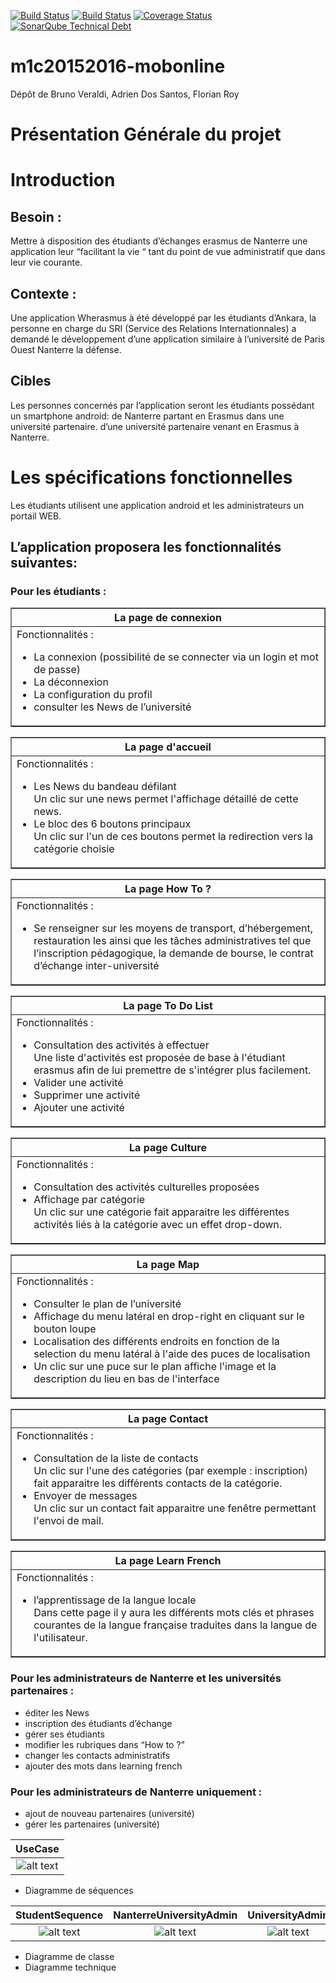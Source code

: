[![Build Status](https://travis-ci.org/Miage-Paris-Ouest/m1c20152016-mobonline.svg?branch=master)](https://travis-ci.org/Miage-Paris-Ouest/m1c20152016-mobonline)
[![Build Status](https://www.bitrise.io/app/b8e29b159097b3aa.svg?token=-r6AHWMQwkUwy5rsRsW4Kw&branch=master)](https://www.bitrise.io/app/b8e29b159097b3aa)
[![Coverage Status](https://coveralls.io/github/Miage-Paris-Ouest/froy/badge.svg?branch=master&service=github)](https://coveralls.io/github/Miage-Paris-Ouest/froy?branch=master)
[![SonarQube Technical Debt](https://img.shields.io/badge/technical%20debt-0.0%-brightgreen.svg)](http://localhost:9000/dashboard/index/fr.uparis10.pascalpoizat:template-java-project)
# m1c20152016-mobonline
Dépôt de Bruno Veraldi, Adrien Dos Santos, Florian Roy


# Présentation Générale du projet

# Introduction

## Besoin : 
Mettre à disposition des étudiants d’échanges  erasmus de Nanterre une application leur “facilitant la vie “ tant du point de vue administratif que dans leur vie courante.


## Contexte :
Une  application Wherasmus à été développé par les étudiants d’Ankara, la personne en charge du SRI (Service des Relations Internationnales) a demandé le développement d’une application similaire à l’université de  Paris Ouest Nanterre la défense.


## Cibles
Les personnes concernés par l’application seront les étudiants possédant un smartphone android:
de Nanterre partant en Erasmus dans une université partenaire.
d’une université partenaire venant en Erasmus à Nanterre. 


# Les spécifications fonctionnelles
Les étudiants utilisent une application android et les administrateurs un portail WEB.

## L’application proposera les fonctionnalités suivantes:
### Pour les étudiants :


<TABLE BORDER="1"> 
<TR> 
  <TH> La page de connexion </TH> 
</TR> 
<TR> 
 <TD> Fonctionnalités : </br>
 <ul>
<li>La connexion (possibilité de se connecter via un login et mot de passe)</li>
<li>La déconnexion</li>
<li>La configuration du profil</li>
<li>consulter les News de l’université</li>
 </ul>
 </TD> 
</TR> 
</TABLE> 


<TABLE BORDER="1"> 
<TR> 
  <TH> La page d'accueil </TH> 
</TR> 
<TR> 
 <TD> Fonctionnalités : </br>
 <ul>
<li>Les News du bandeau défilant</li>
Un clic sur une news permet l'affichage détaillé de cette news.
<li>Le bloc des 6 boutons principaux</li>
Un clic sur l'un de ces boutons permet la redirection vers la catégorie choisie
 </ul>
 </TD> 
</TR> 
</TABLE>


<TABLE BORDER="1"> 
<TR> 
  <TH> La page How To ? </TH> 
</TR> 
 <TR>
 <TD > Fonctionnalités : </br>
 <ul>
<li>Se renseigner sur les moyens de transport, d’hébergement, restauration les ainsi que les tâches administratives tel que l’inscription pédagogique, la demande de bourse, le contrat d’échange inter-université</li>
 </ul>
 </TD> 
</TR> 
</TABLE>


 <TABLE BORDER="1"> 
<TR> 
  <TH  colspan=2> La page To Do List </TH> 
</TR> 
<TR> 
 <TD> Fonctionnalités : </br>
 <ul>
<li>Consultation des activités à effectuer</li>
Une liste d'activités est proposée de base à l'étudiant erasmus afin de lui premettre de s'intégrer plus facilement.
<li>Valider une activité</li>
<li>Supprimer une activité</li>
<li>Ajouter une activité</li>
 </ul>
 </TD> 
</TR> 
</TABLE>


 <TABLE BORDER="1"> 
<TR> 
  <TH> La page Culture </TH> 
</TR> 
<TR> 
 <TD> Fonctionnalités : </br>
 <ul>
<li>Consultation des activités culturelles proposées</li>
<li>Affichage par catégorie</li>
Un clic sur une catégorie fait apparaitre les différentes activités liés à la catégorie avec un effet drop-down.
 </ul>
 </TD> 
</TR> 
</TABLE>


<TABLE BORDER="1"> 
<TR> 
  <TH> La page Map </TH> 
</TR> 
<TR> 
 <TD> Fonctionnalités : </br>
 <ul>
<li>Consulter le plan de l’université</li>
<li>Affichage du menu latéral en drop-right en cliquant sur le bouton loupe</li>
<li>Localisation des différents endroits en fonction de la selection du menu latéral à l'aide des puces de localisation</li>
<li>Un clic sur une puce sur le plan affiche l'image et la description du lieu en bas de l'interface</li>
 </ul>
 </TD> 
</TR> 
</TABLE>


 <TABLE BORDER="1"> 
<TR> 
  <TH  colspan=2> La page Contact </TH> 
</TR> 
<TR> 
 <TD> Fonctionnalités : </br>
 <ul>
<li>Consultation de la liste de contacts</li>
Un clic sur l'une des catégories (par exemple : inscription) fait apparaitre les différents contacts de la catégorie.
<li>Envoyer de messages</li>
Un clic sur un contact fait apparaitre une fenêtre permettant l'envoi de mail.
 </ul>
 </TD> 
</TR> 
</TABLE>


<TABLE BORDER="1"> 
<TR> 
  <TH> La page Learn French </TH> 
</TR> 
<TR> 
 <TD> Fonctionnalités : </br>
 <ul>
<li>l’apprentissage de la langue locale</li>
Dans cette page il y aura les différents mots clés et phrases courantes de la langue française traduites dans la langue de l'utilisateur.
 </ul>
 </TD> 
</TR> 
</TABLE>


### Pour les administrateurs de Nanterre et les universités partenaires :
* éditer les News
* inscription des étudiants d’échange
* gérer ses étudiants
* modifier les rubriques dans “How to ?”
* changer les contacts administratifs
* ajouter des mots dans learning french

### Pour les administrateurs de Nanterre uniquement :
* ajout de nouveau partenaires (université)
* gérer les partenaires (université)


|UseCase|
|:---:|
|![alt text](https://github.com/Miage-Paris-Ouest/m1c20152016-mobonline/blob/master/diagrams/UseCase.png "Use case")|

* Diagramme de séquences

|StudentSequence|NanterreUniversityAdmin|UniversityAdmin|
|:---:|:---:|:---:|
|![alt text](https://github.com/Miage-Paris-Ouest/m1c20152016-mobonline/blob/master/diagrams/StudentSequence.png "StudentSequence")|![alt text](https://github.com/Miage-Paris-Ouest/m1c20152016-mobonline/blob/master/diagrams/NanterreUniversityAdmin.png "NanterreUniversityAdmin")|![alt text](https://github.com/Miage-Paris-Ouest/m1c20152016-mobonline/blob/master/diagrams/UniversityAdmin.png "UniversityAdmin")|


* Diagramme de classe
* Diagramme technique

